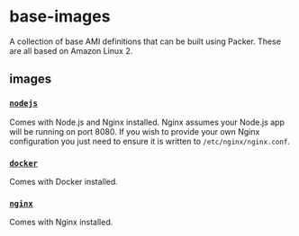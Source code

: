 # base-images
A collection of base AMI definitions that can be built using Packer. These are
all based on Amazon Linux 2.

## images
### [`nodejs`](./nodejs)
Comes with Node.js and Nginx installed. Nginx assumes your Node.js app will be
running on port 8080. If you wish to provide your own Nginx configuration you
just need to ensure it is written to `/etc/nginx/nginx.conf`.

### [`docker`](./docker)
Comes with Docker installed.

### [`nginx`](./nginx)
Comes with Nginx installed.
